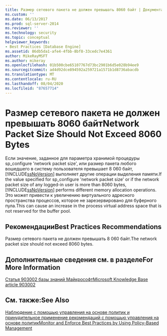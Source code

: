```yaml
---
title: Размер сетевого пакета не должен превышать 8060 байт | Документация Майкрософт
ms.custom: ''
ms.date: 06/13/2017
ms.prod: sql-server-2014
ms.reviewer: ''
ms.technology: security
ms.topic: conceptual
helpviewer_keywords:
- Best Practices [Database Engine]
ms.assetid: 86db5da1-afe4-4fbb-8bf8-33cedc7e4361
author: MikeRayMSFT
ms.author: mikeray
ms.openlocfilehash: 01b500cbe65107767d73bc2901b6d5e028b94ee9
ms.sourcegitcommit: ad4d92dce894592a259721a1571b1d8736abacdb
ms.translationtype: MT
ms.contentlocale: ru-RU
ms.lasthandoff: 08/04/2020
ms.locfileid: "87657714"
---
```

# <a name="network-packet-size-should-not-exceed-8060-bytes"></a><span data-ttu-id="0466d-102">Размер сетевого пакета не должен превышать 8060 байт</span><span class="sxs-lookup"><span data-stu-id="0466d-102">Network Packet Size Should Not Exceed 8060 Bytes</span></span>
  <span data-ttu-id="0466d-103">Если значение, заданное для параметра хранимой процедуры sp_configure 'network packet size', или размер пакета любого вошедшего в систему пользователя превышает 8 060 байт, [!INCLUDE[ssNoVersion](../../includes/ssnoversion-md.md)] выполняет другие операции выделения памяти.</span><span class="sxs-lookup"><span data-stu-id="0466d-103">If the value specified for sp_configure 'network packet size' or if the network packet size of any logged-in user is more than 8060 bytes, [!INCLUDE[ssNoVersion](../../includes/ssnoversion-md.md)] performs different memory allocation operations.</span></span> <span data-ttu-id="0466d-104">Это может привести к увеличению виртуального адресного пространства процессов, которое не зарезервировано для буферного пула.</span><span class="sxs-lookup"><span data-stu-id="0466d-104">This can cause an increase in the process virtual address space that is not reserved for the buffer pool.</span></span>  
  
## <a name="best-practices-recommendations"></a><span data-ttu-id="0466d-105">Рекомендации</span><span class="sxs-lookup"><span data-stu-id="0466d-105">Best Practices Recommendations</span></span>  
 <span data-ttu-id="0466d-106">Размер сетевого пакета не должен превышать 8 060 байт.</span><span class="sxs-lookup"><span data-stu-id="0466d-106">The network packet size should not exceed 8060 bytes.</span></span>  
  
## <a name="for-more-information"></a><span data-ttu-id="0466d-107">Дополнительные сведения см. в разделе</span><span class="sxs-lookup"><span data-stu-id="0466d-107">For More Information</span></span>  
 [<span data-ttu-id="0466d-108">Статья 903002 базы знаний Майкрософт</span><span class="sxs-lookup"><span data-stu-id="0466d-108">Microsoft Knowledge Base article 903002</span></span>](https://go.microsoft.com/fwlink/?linkid=117749)  
  
## <a name="see-also"></a><span data-ttu-id="0466d-109">См. также:</span><span class="sxs-lookup"><span data-stu-id="0466d-109">See Also</span></span>  
 [<span data-ttu-id="0466d-110">Наблюдение с помощью управления на основе политик и принудительное применение рекомендаций с помощью управления на основе политик</span><span class="sxs-lookup"><span data-stu-id="0466d-110">Monitor and Enforce Best Practices by Using Policy-Based Management</span></span>](monitor-and-enforce-best-practices-by-using-policy-based-management.md)  
  
  
